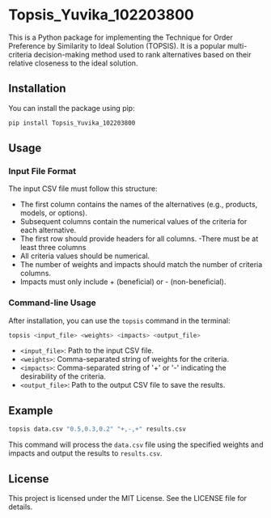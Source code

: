 # Topsis_Yuvika_102203800

This is a Python package for implementing the Technique for Order Preference by Similarity to Ideal Solution (TOPSIS). It is a popular multi-criteria decision-making method used to rank alternatives based on their relative closeness to the ideal solution.

## Installation

You can install the package using pip:

```bash
pip install Topsis_Yuvika_102203800
```

## Usage

### Input File Format

The input CSV file must follow this structure:

- The first column contains the names of the alternatives (e.g., products, models, or options).
- Subsequent columns contain the numerical values of the criteria for each alternative.
- The first row should provide headers for all columns.
-There must be at least three columns
- All criteria values should be numerical.
- The number of weights and impacts should match the number of criteria columns.
- Impacts must only include + (beneficial) or - (non-beneficial).


### Command-line Usage

After installation, you can use the `topsis` command in the terminal:

```bash
topsis <input_file> <weights> <impacts> <output_file>
````

- `<input_file>`: Path to the input CSV file.
- `<weights>`: Comma-separated string of weights for the criteria.
- `<impacts>`: Comma-separated string of '+' or '-' indicating the desirability of the criteria.
- `<output_file>`: Path to the output CSV file to save the results.

## Example

```bash
topsis data.csv "0.5,0.3,0.2" "+,-,+" results.csv
```

This command will process the `data.csv` file using the specified weights and impacts and output the results to `results.csv`.


## License

This project is licensed under the MIT License. See the LICENSE file for details.
